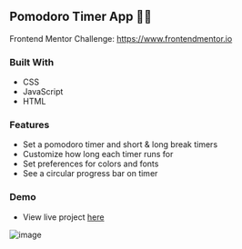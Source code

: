 ## Pomodoro Timer App 🍅⏰

Frontend Mentor Challenge: https://www.frontendmentor.io 


### Built With
- CSS
- JavaScript 
- HTML


### Features 

- Set a pomodoro timer and short & long break timers 
- Customize how long each timer runs for
- Set preferences for colors and fonts
- See a circular progress bar on timer


### Demo 

- View live project [here](https://nina-pomodoro-app.netlify.app/)



![image](https://user-images.githubusercontent.com/76473196/120900391-8b0c3780-c602-11eb-960c-abd4348bdd49.png)


